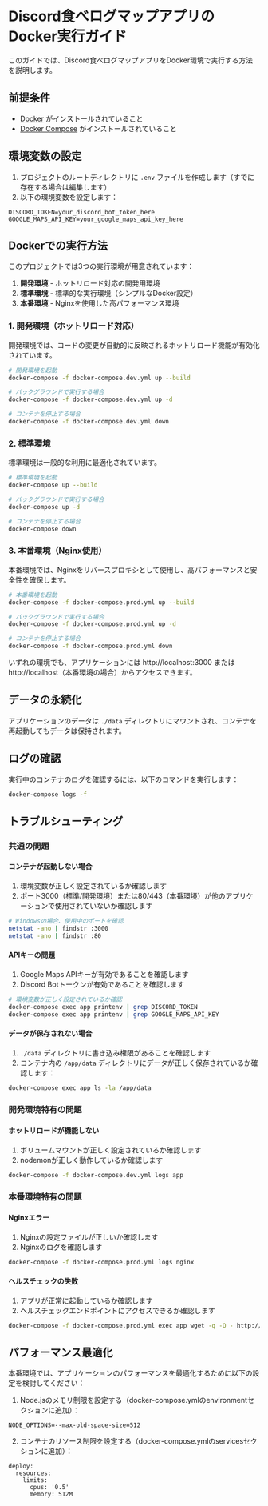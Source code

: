 # Discord食べログマップアプリのDocker実行ガイド

このガイドでは、Discord食べログマップアプリをDocker環境で実行する方法を説明します。

## 前提条件

- [Docker](https://www.docker.com/get-started) がインストールされていること
- [Docker Compose](https://docs.docker.com/compose/install/) がインストールされていること

## 環境変数の設定

1. プロジェクトのルートディレクトリに `.env` ファイルを作成します（すでに存在する場合は編集します）
2. 以下の環境変数を設定します：

```
DISCORD_TOKEN=your_discord_bot_token_here
GOOGLE_MAPS_API_KEY=your_google_maps_api_key_here
```

## Dockerでの実行方法

このプロジェクトでは3つの実行環境が用意されています：

1. **開発環境** - ホットリロード対応の開発用環境
2. **標準環境** - 標準的な実行環境（シンプルなDocker設定）
3. **本番環境** - Nginxを使用した高パフォーマンス環境

### 1. 開発環境（ホットリロード対応）

開発環境では、コードの変更が自動的に反映されるホットリロード機能が有効化されています。

```bash
# 開発環境を起動
docker-compose -f docker-compose.dev.yml up --build

# バックグラウンドで実行する場合
docker-compose -f docker-compose.dev.yml up -d

# コンテナを停止する場合
docker-compose -f docker-compose.dev.yml down
```

### 2. 標準環境

標準環境は一般的な利用に最適化されています。

```bash
# 標準環境を起動
docker-compose up --build

# バックグラウンドで実行する場合
docker-compose up -d

# コンテナを停止する場合
docker-compose down
```

### 3. 本番環境（Nginx使用）

本番環境では、Nginxをリバースプロキシとして使用し、高パフォーマンスと安全性を確保します。

```bash
# 本番環境を起動
docker-compose -f docker-compose.prod.yml up --build

# バックグラウンドで実行する場合
docker-compose -f docker-compose.prod.yml up -d

# コンテナを停止する場合
docker-compose -f docker-compose.prod.yml down
```

いずれの環境でも、アプリケーションには http://localhost:3000 または http://localhost（本番環境の場合）からアクセスできます。

## データの永続化

アプリケーションのデータは `./data` ディレクトリにマウントされ、コンテナを再起動してもデータは保持されます。

## ログの確認

実行中のコンテナのログを確認するには、以下のコマンドを実行します：

```bash
docker-compose logs -f
```

## トラブルシューティング

### 共通の問題

#### コンテナが起動しない場合

1. 環境変数が正しく設定されているか確認します
2. ポート3000（標準/開発環境）または80/443（本番環境）が他のアプリケーションで使用されていないか確認します

```bash
# Windowsの場合、使用中のポートを確認
netstat -ano | findstr :3000
netstat -ano | findstr :80
```

#### APIキーの問題

1. Google Maps APIキーが有効であることを確認します
2. Discord Botトークンが有効であることを確認します

```bash
# 環境変数が正しく設定されているか確認
docker-compose exec app printenv | grep DISCORD_TOKEN
docker-compose exec app printenv | grep GOOGLE_MAPS_API_KEY
```

#### データが保存されない場合

1. `./data` ディレクトリに書き込み権限があることを確認します
2. コンテナ内の `/app/data` ディレクトリにデータが正しく保存されているか確認します：

```bash
docker-compose exec app ls -la /app/data
```

### 開発環境特有の問題

#### ホットリロードが機能しない

1. ボリュームマウントが正しく設定されているか確認します
2. nodemonが正しく動作しているか確認します

```bash
docker-compose -f docker-compose.dev.yml logs app
```

### 本番環境特有の問題

#### Nginxエラー

1. Nginxの設定ファイルが正しいか確認します
2. Nginxのログを確認します

```bash
docker-compose -f docker-compose.prod.yml logs nginx
```

#### ヘルスチェックの失敗

1. アプリが正常に起動しているか確認します
2. ヘルスチェックエンドポイントにアクセスできるか確認します

```bash
docker-compose -f docker-compose.prod.yml exec app wget -q -O - http://localhost:3000/health
```

## パフォーマンス最適化

本番環境では、アプリケーションのパフォーマンスを最適化するために以下の設定を検討してください：

1. Node.jsのメモリ制限を設定する（docker-compose.ymlのenvironmentセクションに追加）：
```
NODE_OPTIONS=--max-old-space-size=512
```

2. コンテナのリソース制限を設定する（docker-compose.ymlのservicesセクションに追加）：
```
deploy:
  resources:
    limits:
      cpus: '0.5'
      memory: 512M
```
